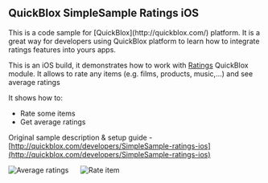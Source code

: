 <h2> QuickBlox SimpleSample Ratings iOS</h2>
This is a code sample for [QuickBlox](http://quickblox.com/) platform. It is a great way for developers using QuickBlox platform to learn how to integrate ratings features into yours apps. 

This is an iOS build, it demonstrates how to work with [Ratings](http://quickblox.com/developers/Ratings) QuickBlox module.
It allows to rate any items (e.g. films, products, music,...) and see average ratings

It shows how to:
<ul>
<li> Rate some items</li>
<li> Get average ratings </li>
</ul>

Original sample description & setup guide - [http://quickblox.com/developers/SimpleSample-ratings-ios](http://quickblox.com/developers/SimpleSample-ratings-ios)

![Average ratings](http://files.quickblox.com/SimpleSample-ratings-ios_v2_1.png) &nbsp;&nbsp;&nbsp;&nbsp; ![Rate item](http://files.quickblox.com/SimpleSample-ratings-ios_v2_2.png)